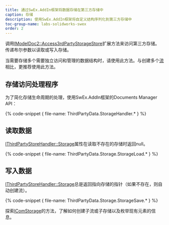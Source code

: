 ```yaml
---
title: 通过SwEx.AddIn框架将数据存储在第三方存储中
caption: 存储
description: 使用SwEx.AddIn框架将自定义结构序列化到第三方存储中
toc-group-name: labs-solidworks-swex
order: 2
---
```

调用[IModelDoc2::Access3rdPartyStorageStore](https://docs.codestack.net/swex/add-in/html/M_SolidWorks_Interop_sldworks_ModelDocExtension_Access3rdPartyStorageStore.htm)扩展方法来访问第三方存储。传递布尔参数以读取或写入存储。

当需要存储多个需要独立访问和管理的数据结构时，请使用此方法。与创建多个[流](/labs/solidworks/swex/add-in/third-party-data-storage/stream/)相比，更推荐使用此方法。

## 存储访问处理程序

为了简化存储生命周期的处理，使用SwEx.AddIn框架的Documents Manager API：

{% code-snippet { file-name: ThirdPartyData.StorageHandler.* } %}

## 读取数据

[IThirdPartyStoreHandler::Storage](https://docs.codestack.net/swex/add-in/html/P_CodeStack_SwEx_AddIn_Base_IThirdPartyStoreHandler_Storage.htm)属性在读取不存在的存储时返回null。

{% code-snippet { file-name: ThirdPartyData.Storage.StorageLoad.* } %}

## 写入数据

[IThirdPartyStoreHandler::Storage](https://docs.codestack.net/swex/add-in/html/P_CodeStack_SwEx_AddIn_Base_IThirdPartyStoreHandler_Storage.htm)总是返回指向存储的指针（如果不存在，则自动创建流）。

{% code-snippet { file-name: ThirdPartyData.Storage.StorageSave.* } %}

探索[IComStorage](https://docs.codestack.net/swex/add-in/html/T_CodeStack_SwEx_AddIn_Base_IComStorage.htm)的方法，了解如何创建子流或子存储以及枚举现有元素的信息。